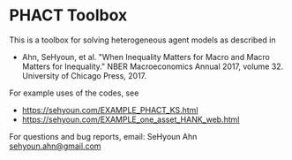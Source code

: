 # PHACT Toolbox

This is a toolbox for solving heterogeneous agent models as described in

* Ahn, SeHyoun, et al. "When Inequality Matters for Macro and Macro Matters for Inequality." NBER Macroeconomics Annual 2017, volume 32. University of Chicago Press, 2017.


For example uses of the codes, see
* https://sehyoun.com/EXAMPLE_PHACT_KS.html
* https://sehyoun.com/EXAMPLE_one_asset_HANK_web.html



For questions and bug reports, email: SeHyoun Ahn <sehyoun.ahn@gmail.com>